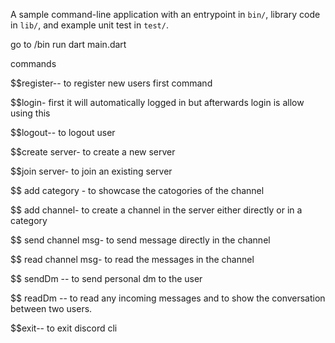 A sample command-line application with an entrypoint in `bin/`, library code
in `lib/`, and example unit test in `test/`.


go to /bin
run dart main.dart

commands

$$register-- to register new users first command

$$login- first it will automatically logged in but afterwards login is allow using this


$$logout-- to logout user

$$create server- to create a new server

$$join server- to join an existing server

$$ add category - to showcase the catogories of the channel

$$ add channel- to create a channel in the server either directly or in a category

$$ send channel msg- to send message directly in the channel

$$ read channel msg- to read the messages in the channel

$$ sendDm -- to send personal dm to the user

$$ readDm -- to read any incoming messages and to show the conversation between two users.

$$exit-- to exit discord cli




